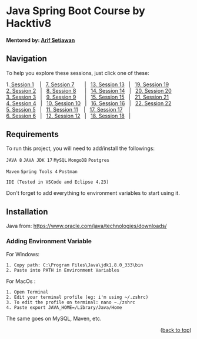 
# Java Spring Boot Course by Hacktiv8

#### Mentored by: [Arif Setiawan](https://github.com/arifswn)

## Navigation

To help you explore these sessions, just click one of these:

1.[ Session 1](https://github.com/farlhmd/hacktiv8_java_springboot/tree/main/src/sesi1) &nbsp;&nbsp;&nbsp;|&nbsp;&nbsp; [7. Session 7](https://github.com/farlhmd/hacktiv8_java_springboot/tree/main/src/sesi7) &nbsp;&nbsp;&nbsp;&nbsp;&nbsp;&nbsp;|&nbsp;&nbsp; [13. Session 13](https://github.com/farlhmd/hacktiv8_java_springboot/tree/main/src/sesi13) &nbsp;&nbsp;|&nbsp;&nbsp; [19. Session 19](https://github.com/farlhmd/hacktiv8_java_springboot/tree/main/src/sesi19)\
[2. Session 2](https://github.com/farlhmd/hacktiv8_java_springboot/tree/main/src/sesi2) &nbsp;&nbsp;|&nbsp;&nbsp; [8. Session 8](https://github.com/farlhmd/hacktiv8_java_springboot/tree/main/src/sesi8) &nbsp;&nbsp;&nbsp;&nbsp;&nbsp;|&nbsp;&nbsp; [14. Session 14](https://github.com/farlhmd/hacktiv8_java_springboot/tree/main/src/sesi14) &nbsp;&nbsp;|&nbsp;&nbsp; [20. Session 20](https://github.com/farlhmd/hacktiv8_java_springboot/tree/main/src/sesi20)\
[3. Session 3](https://github.com/farlhmd/hacktiv8_java_springboot/tree/main/src/sesi3) &nbsp;&nbsp;|&nbsp;&nbsp; [9. Session 9](https://github.com/farlhmd/hacktiv8_java_springboot/tree/main/src/sesi9) &nbsp;&nbsp;&nbsp;&nbsp;&nbsp;|&nbsp;&nbsp; [15. Session 15](https://github.com/farlhmd/hacktiv8_java_springboot/tree/main/src/sesi15) &nbsp;&nbsp;|&nbsp;&nbsp; [21. Session 21](https://github.com/farlhmd/hacktiv8_java_springboot/tree/main/src/sesi21)\
[4. Session 4](https://github.com/farlhmd/hacktiv8_java_springboot/tree/main/src/sesi4) &nbsp;&nbsp;|&nbsp;&nbsp; [10. Session 10](https://github.com/farlhmd/hacktiv8_java_springboot/tree/main/src/sesi10) &nbsp;&nbsp;|&nbsp;&nbsp; [16. Session 16](https://github.com/farlhmd/hacktiv8_java_springboot/tree/main/src/sesi16) &nbsp;&nbsp;|&nbsp;&nbsp; [22. Session 22](https://github.com/farlhmd/hacktiv8_java_springboot/tree/main/src/sesi22)\
[5. Session 5](https://github.com/farlhmd/hacktiv8_java_springboot/tree/main/src/sesi5) &nbsp;&nbsp;|&nbsp;&nbsp; [11. Session 11](https://github.com/farlhmd/hacktiv8_java_springboot/tree/main/src/sesi11) &nbsp;&nbsp;&nbsp;|&nbsp;&nbsp;&nbsp;[17. Session 17](https://github.com/farlhmd/hacktiv8_java_springboot/tree/main/src/sesi17) &nbsp;&nbsp;&nbsp;|&nbsp;&nbsp; \
[6. Session 6](https://github.com/farlhmd/hacktiv8_java_springboot/tree/main/src/sesi6) &nbsp;&nbsp;|&nbsp;&nbsp; [12. Session 12](https://github.com/farlhmd/hacktiv8_java_springboot/tree/main/src/sesi12) &nbsp;&nbsp;|&nbsp;&nbsp; [18. Session 18](https://github.com/farlhmd/hacktiv8_java_springboot/tree/main/src/sesi18) &nbsp;&nbsp;|&nbsp;&nbsp; 
## Requirements

To run this project, you will need to add/install the followings: 

`JAVA 8` `JAVA JDK 17` `MySQL` `MongoDB` `Postgres`    

`Maven` `Spring Tools 4` `Postman`

`IDE (Tested in VSCode and Eclipse 4.23)`


Don't forget to add everything to environment variables to start using it.

## Installation

Java from: https://www.oracle.com/java/technologies/downloads/

### Adding Environment Variable

For Windows:

    1. Copy path: C:\Program Files\Java\jdk1.8.0_333\bin
    2. Paste into PATH in Environment Variables

For MacOs :

    1. Open Terminal
    2. Edit your terminal profile (eg: i'm using ~/.zshrc)
    3. To edit the profile on terminal: nano ~./zshrc
    4. Paste export JAVA_HOME=/Library/Java/Home

The same goes on MySQL, Maven, etc.





<p align="right">(<a href="#top">back to top</a>)</p>
















